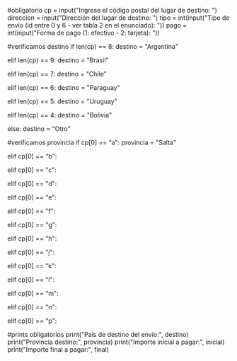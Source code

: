 #obligatorio
cp = input("Ingrese el código postal del lugar de destino: ")
direccion = input("Dirección del lugar de destino: ")
tipo = int(input("Tipo de envío (id entre 0 y 6 - ver tabla 2 en el enunciado): "))
pago = int(input("Forma de pago (1: efectivo - 2: tarjeta): "))

#verificamos destino
if len(cp) == 8:
    destino = "Argentina"

elif len(cp) == 9:
    destino = "Brasil"

elif len(cp) == 7:
    destino = "Chile"

elif len(cp) == 6:
    destino = "Paraguay"

elif len(cp) == 5:
    destino = "Uruguay"

elif len(cp) == 4:
    destino = "Bolivia"

else:
    destino = "Otro"

#verificamos provincia
if cp[0] == "a":
    provincia = "Salta"

elif cp[0] == "b":

elif cp[0] == "c":

elif cp[0] == "d":

elif cp[0] == "e":

elif cp[0] == "f":

elif cp[0] == "g":

elif cp[0] == "h":

elif cp[0] == "j":

elif cp[0] == "k":

elif cp[0] == "l":

elif cp[0] == "m":

elif cp[0] == "n":

elif cp[0] == "p":

#prints obligatorios
print("País de destino del envío:", destino)
print("Provincia destino:", provincia)
print("Importe inicial a pagar:", inicial)
print("Importe final a pagar:", final)
